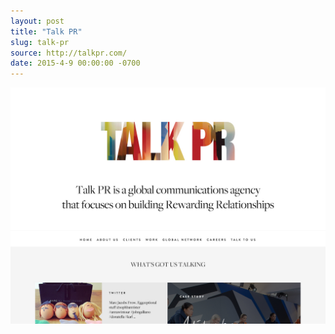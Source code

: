 ```yaml
---
layout: post
title: "Talk PR"
slug: talk-pr
source: http://talkpr.com/
date: 2015-4-9 00:00:00 -0700
---
```


<img src="/assets/img/screenshots/talk-pr.jpg">
